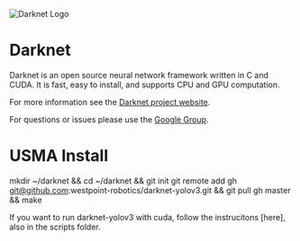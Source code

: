 ![Darknet Logo](http://pjreddie.com/media/files/darknet-black-small.png)

# Darknet #
Darknet is an open source neural network framework written in C and CUDA. It is fast, easy to install, and supports CPU and GPU computation.

For more information see the [Darknet project website](http://pjreddie.com/darknet).

For questions or issues please use the [Google Group](https://groups.google.com/forum/#!forum/darknet).


# USMA Install #
mkdir ~/darknet && cd ~/darknet && git init
git remote add gh git@github.com:westpoint-robotics/darknet-yolov3.git && git pull gh master && make

If you want to run darknet-yolov3 with cuda, follow the instrucitons [here], also in the scripts folder.

